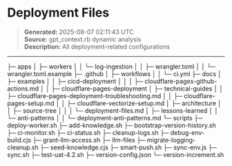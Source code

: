 # Deployment Files

> **Generated:** 2025-08-07 02:11:43 UTC  
> **Source:** gpt_context.rb dynamic analysis  
> **Description:** All deployment-related configurations

---

├─ apps
│ ├─ workers
│ │ └─ log-ingestion
│ │ ├─ wrangler.toml
│ │ └─ wrangler.toml.example
├─ .github
│ ├─ workflows
│ │ └─ ci.yml
├─ docs
│ ├─ examples
│ │ ├─ cicd-deployment
│ │ │ ├─ cloudflare-pages-github-actions.md
│ │ ├─ cloudflare-pages-deployment
│ ├─ technical-guides
│ │ ├─ cloudflare-pages-deployment-troubleshooting.md
│ │ ├─ cloudflare-pages-setup.md
│ │ ├─ cloudflare-vectorize-setup.md
│ ├─ architecture
│ │ ├─ source-tree
│ │ │ └─ deployment-files.md
│ ├─ lessons-learned
│ │ └─ anti-patterns
│ │ └─ deployment-anti-patterns.md
└─ scripts
├─ deploy-worker.sh
├─ add-knowledge.sh
├─ bootstrap-version-history.sh
├─ ci-monitor.sh
├─ ci-status.sh
├─ cleanup-logs.sh
├─ debug-env-build.cjs
├─ grant-llm-access.sh
├─ llm-files
├─ migrate-logging-cleanup.sh
├─ seed-knowledge.cjs
├─ smart-push.sh
├─ sync-env.js
├─ sync.sh
├─ test-uat-4.2.sh
├─ version-config.json
└─ version-increment.sh
